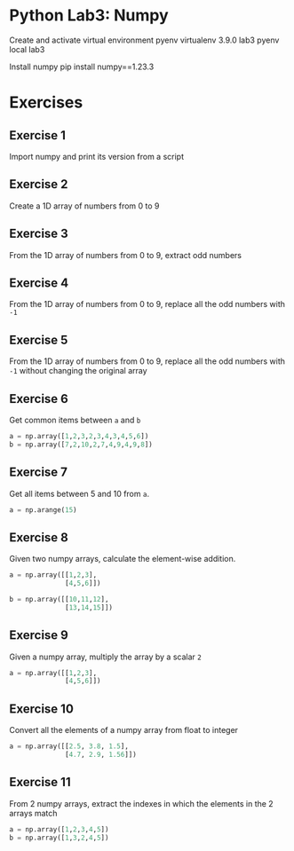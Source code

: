 # Python Lab3: Numpy

Create and activate virtual environment 
pyenv virtualenv 3.9.0 lab3 
pyenv local lab3

Install numpy 
pip install numpy==1.23.3 

# Exercises

## Exercise 1
Import numpy and print its version from a script

## Exercise 2 
Create a 1D array of numbers from 0 to 9 

## Exercise 3
From the 1D array of numbers from 0 to 9, extract odd numbers

## Exercise 4
From the 1D array of numbers from 0 to 9, replace all the odd numbers with `-1` 

## Exercise 5
From the 1D array of numbers from 0 to 9, replace all the odd numbers with `-1` without changing the original array

## Exercise 6
Get common items between `a` and `b` 

```python
a = np.array([1,2,3,2,3,4,3,4,5,6])
b = np.array([7,2,10,2,7,4,9,4,9,8])
```

## Exercise 7 
Get all items between 5 and 10 from `a`. 

```python 
a = np.arange(15)
```

## Exercise 8
Given two numpy arrays, calculate the element-wise addition.

```python
a = np.array([[1,2,3],
              [4,5,6]])

b = np.array([[10,11,12],
              [13,14,15]])
```

## Exercise 9
Given a numpy array, multiply the array by a scalar `2`

``` python
a = np.array([[1,2,3],
              [4,5,6]])
```

## Exercise 10
Convert all the elements of a numpy array from float to integer 

```python
a = np.array([[2.5, 3.8, 1.5],
              [4.7, 2.9, 1.56]])
```

## Exercise 11
From 2 numpy arrays, extract the indexes in which the elements in the 2 arrays match

```python
a = np.array([1,2,3,4,5])
b = np.array([1,3,2,4,5])
```
